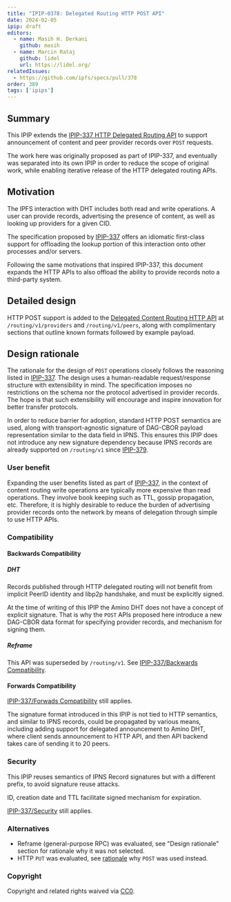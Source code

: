 ```yaml
---
title: "IPIP-0378: Delegated Routing HTTP POST API"
date: 2024-02-05
ipip: draft
editors:
  - name: Masih H. Derkani
    github: masih
  - name: Marcin Rataj
    github: lidel
    url: https://lidel.org/
relatedIssues:
  - https://github.com/ipfs/specs/pull/378
order: 389
tags: ['ipips']
---
```


## Summary

This IPIP extends the [IPIP-337 HTTP Delegated Routing API](https://specs.ipfs.tech/ipips/ipip-0337/) to support announcement of content and peer provider records over `POST` requests.

The work here was originally proposed as part of IPIP-337, and eventually was separated into its own IPIP in order to reduce the scope of original work, while enabling iterative release of the HTTP delegated routing APIs.

## Motivation

The IPFS interaction with DHT includes both read and write operations.
A user can provide records, advertising the presence of content, as well as looking up providers for a given CID.

The specification proposed by
[IPIP-337](https://specs.ipfs.tech/ipips/ipip-0337) offers an idiomatic
first-class support for offloading the lookup portion of this interaction onto
other processes and/or servers.

Following the same motivations that inspired IPIP-337, this document expands the HTTP APIs to also
offload the ability to provide records noto a third-party system.

## Detailed design

HTTP POST support is added
to the [Delegated Content Routing HTTP API](https://specs.ipfs.tech/routing/http-routing-v1/)
at `/routing/v1/providers` and `/routing/v1/peers`, along with complimentary
sections that outline known formats followed by example payload.

## Design rationale

The rationale for the design of `POST` operations closely follows the reasoning
listed in [IPIP-337](https://specs.ipfs.tech/ipips/ipip-0337/).
The design uses a human-readable request/response structure with extensibility in mind.
The specification imposes no restrictions on the schema nor the protocol advertised in provider records.
The hope is that such extensibility will encourage and inspire innovation for better transfer protocols.

In order to reduce barrier for adoption, standard HTTP POST semantics are used,
along with transport-agnostic signature of DAG-CBOR payload representation
similar to the data field in IPNS. This ensures this IPIP does not introduce
any new signature dependency because IPNS records are already supported on
`/routing/v1` since [IPIP-379](https://specs.ipfs.tech/ipips/ipip-0379/).

### User benefit

Expanding the user benefits listed as part of
[IPIP-337](https://specs.ipfs.tech/ipips/ipip-0337/#user-benefit), in the
context of content routing write operations are typically more expensive than
read operations. They involve book keeping such as TTL, gossip propagation,
etc. Therefore, it is highly desirable to reduce the burden of advertising
provider records onto the network by means of delegation through simple to use
HTTP APIs.

### Compatibility

#### Backwards Compatibility

##### DHT


Records published through HTTP delegated routing will not benefit from implicit
PeerID identity and libp2p handshake, and must be explicitly signed.

At the time of writing of this IPIP the Amino DHT does not have a concept of
explicit signature. That is why the `POST` APIs proposed here introduce a new
DAG-CBOR data format for specifying provider records, and mechanism for signing
them.


##### Reframe

This API was superseded by `/routing/v1`. See [IPIP-337/Backwards Compatibility](https://specs.ipfs.tech/ipips/ipip-0337/#backwards-compatibility).

#### Forwards Compatibility

[IPIP-337/Forwads Compatibility](https://specs.ipfs.tech/ipips/ipip-0337/#forwards-compatibility) still applies.

The signature format introduced in this IPIP is not tied to HTTP semantics, and
similar to IPNS records, could be propagated by various means, including adding
support for delegated announcement to Amino DHT, where client sends
announcement to HTTP API, and then API backend takes care of sending it
to 20 peers.


### Security

This IPIP reuses semantics of IPNS Record signatures but with a different prefix, to avoid signature reuse attacks.

ID, creation date and TTL facilitate signed mechanism for expiration.

[IPIP-337/Security](https://specs.ipfs.tech/ipips/ipip-0337/#security) still applies.

### Alternatives

- Reframe (general-purpose RPC) was evaluated, see "Design rationale" section for rationale why it was not selected.
- HTTP `PUT` was evaluated, see [rationale](https://github.com/ipfs/specs/pull/378#discussion_r1476257372) why `POST` was used instead.

### Copyright

Copyright and related rights waived via [CC0](https://creativecommons.org/publicdomain/zero/1.0/).
